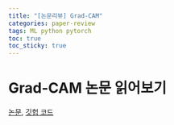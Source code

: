 ```yaml
---
title: "[논문리뷰] Grad-CAM"
categories: paper-review
tags: ML python pytorch
toc: true
toc_sticky: true
---
```


# Grad-CAM 논문 읽어보기

[논문](https://arxiv.org/abs/1610.02391), [깃헙 코드](https://github.com/ramprs/grad-cam/)

<!--
## Abstract

Grad-CAM(Gradient-weighted Class Activation Mapping)은 CNN-based 모델을 시각적으로 클리어하게 설명할 수 있는 기술이다.
이미지의 타겟 객체의 gradient를 이용하여 모델이 예측하는 데 있어 이미지 내에서 중요도가 높은 영역을 highlighting 한다.
Grad-CAM은 기존의 접근법보다 더 다양한 CNN 모델에 적용할 수 있다.
(1) fully-connected layer가 있는 CNN,
(2) 구조화된 output에 사용되는 CNN,
(3) 멀티모달 input이나 강화학습에 사용되는 CNN 등등.
이미지 classification 모델에서는 Grad-CAM 시각화 기법을 사용하여
(a) 모델 학습에 실패한 이유 (비합리적인 예측이 발생한 합리적인 이유)
(b) weakly-supervised localization task 같은 기존 방식보다 나은 성능
(c) adversarial perturbations에 강함
(d) 기존 모델에 높은 신뢰도
(e) 데이터셋 바이어스를 분석함으로써 model generalization에 도움
을 기대할 수 있다.
Grad-CAM을 통해 model decision을 설명할 수 있는 중요한 뉴런을 찾아내도록 구현한다. Grad-CAM explanation을 통해 deep network이 신뢰도 있는 예측을 해낼 수 있는지 연구하고, 똑같은 예측을 놓고도 좀 더 좋은 뉴런을 선택할 수 있도록 구현한다.

## 1. Introduction

##-->
